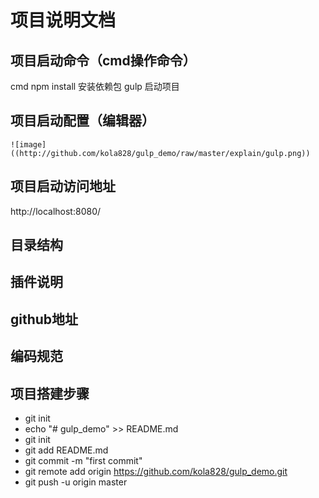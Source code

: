 # 项目说明文档
## 项目启动命令（cmd操作命令） 
cmd  npm install  安装依赖包
     gulp 启动项目
## 项目启动配置（编辑器）
    ![image]((http://github.com/kola828/gulp_demo/raw/master/explain/gulp.png))
## 项目启动访问地址
http://localhost:8080/
## 目录结构
## 插件说明
## github地址
## 编码规范
## 项目搭建步骤
- git init
- echo "# gulp_demo" >> README.md
- git init
- git add README.md
- git commit -m "first commit"
- git remote add origin https://github.com/kola828/gulp_demo.git
- git push -u origin master
